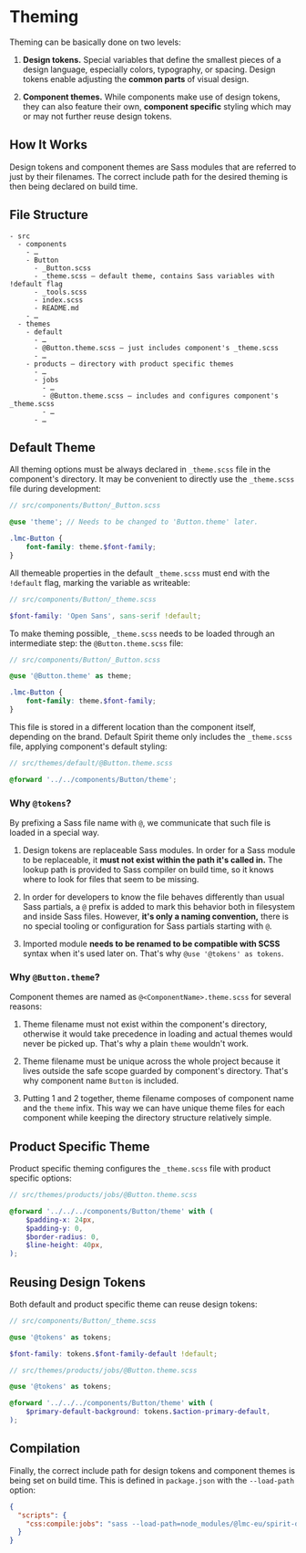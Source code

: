 # Theming

Theming can be basically done on two levels:

1. **Design tokens.** Special variables that define the smallest pieces of a
   design language, especially colors, typography, or spacing. Design tokens
   enable adjusting the **common parts** of visual design.

2. **Component themes.** While components make use of design tokens, they can
   also feature their own, **component specific** styling which may or may not
   further reuse design tokens.

## How It Works

Design tokens and component themes are Sass modules that are referred to just by
their filenames. The correct include path for the desired theming is then being
declared on build time.

## File Structure

```
- src
  - components
    - …
    - Button
      - _Button.scss
      - _theme.scss — default theme, contains Sass variables with !default flag
      - _tools.scss
      - index.scss
      - README.md
    - …
  - themes
    - default
      - …
      - @Button.theme.scss — just includes component's _theme.scss
      - …
    - products – directory with product specific themes
      - …
      - jobs
        - …
        - @Button.theme.scss – includes and configures component's _theme.scss
        - …
      - …
```

## Default Theme

All theming options must be always declared in `_theme.scss` file in the
component's  directory. It may be convenient to directly use the `_theme.scss`
file during development:

```scss
// src/components/Button/_Button.scss

@use 'theme'; // Needs to be changed to 'Button.theme' later.

.lmc-Button {
    font-family: theme.$font-family;
}
```

All themeable properties in the default `_theme.scss` must end with the
`!default` flag, marking the variable as writeable:

```scss
// src/components/Button/_theme.scss

$font-family: 'Open Sans', sans-serif !default;
```

To make theming possible, `_theme.scss` needs to be loaded through an
intermediate step: the `@Button.theme.scss` file:

```scss
// src/components/Button/_Button.scss

@use '@Button.theme' as theme;

.lmc-Button {
    font-family: theme.$font-family;
}
```

This file is stored in a different location than the component itself,
depending on the brand. Default Spirit theme only includes the `_theme.scss`
file, applying component's default styling:

```scss
// src/themes/default/@Button.theme.scss

@forward '../../components/Button/theme';
```
### Why `@tokens`?

By prefixing a Sass file name with `@`, we communicate that such file is loaded
in a special way.

1. Design tokens are replaceable Sass modules. In order for a Sass module to be
   replaceable, it **must not exist within the path it's called in.** The lookup
   path is provided to Sass compiler on build time, so it knows where to look
   for files that seem to be missing.

2. In order for developers to know the file behaves differently than usual Sass
   partials, a `@` prefix is added to mark this behavior both in filesystem and
   inside Sass files. However, **it's only a naming convention,** there is no
   special tooling or configuration for Sass partials starting with `@`.

3. Imported module **needs to be renamed to be compatible with SCSS** syntax
   when it's used later on. That's why `@use '@tokens' as tokens`.

### Why `@Button.theme`?

Component themes are named as `@<ComponentName>.theme.scss` for several reasons:

1. Theme filename must not exist within the component's directory, otherwise it
   would take precedence in loading and actual themes would never be picked up.
   That's why a plain `theme` wouldn't work.

2. Theme filename must be unique across the whole project because it lives
   outside the safe scope guarded by component's directory. That's why component
   name `Button` is included.

3. Putting 1 and 2 together, theme filename composes of component name and the
   `theme` infix. This way we can have unique theme files for each component
   while keeping the directory structure relatively simple.

## Product Specific Theme

Product specific theming configures the `_theme.scss` file with product specific
options:

```scss
// src/themes/products/jobs/@Button.theme.scss

@forward '../../../components/Button/theme' with (
    $padding-x: 24px,
    $padding-y: 0,
    $border-radius: 0,
    $line-height: 40px,
);
```

## Reusing Design Tokens

Both default and product specific theme can reuse design tokens:

```scss
// src/components/Button/_theme.scss

@use '@tokens' as tokens;

$font-family: tokens.$font-family-default !default;
```

```scss
// src/themes/products/jobs/@Button.theme.scss

@use '@tokens' as tokens;

@forward '../../../components/Button/theme' with (
    $primary-default-background: tokens.$action-primary-default,
);
```

## Compilation

Finally, the correct include path for design tokens and component themes is
being set on build time. This is defined in `package.json` with the
`--load-path` option:

```json
{
  "scripts": {
    "css:compile:jobs": "sass --load-path=node_modules/@lmc-eu/spirit-design-tokens/src/products/jobs/scss --load-path=src/themes/products/jobs \"src/components/index.scss\" dist/css/jobs/components.css"
  }
}
```
